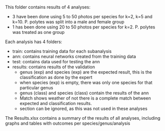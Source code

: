 This folder contains results of 4 analyses:
- 3 have been done using 5 to 50 photos per species for k=2, k=5 and k=10. P. polytes was split into a male and female group
- 1 has been done using 20 to 50 photos per species for k=2. P. polytes was treated as one group

Each analysis has 4 folders:
- train: contains training data for each subanalysis
- ann: contains neural networks created from the training data
- test: contains data used for testing the ann
- results: contains results of the validation
  - genus (exp) and species (exp) are the expected result, this is the classification as done by the expert
  - when species (exp) is empty, there was only one species for that particular genus
  - genus (class) and species (class) contain the results of the ann
  - Match shows weather of not there is a complete match between expected and classification results.
  - section can be ignored, as this was not used in these analyses

The Results.xlsx contains a summary of the results of all analyses, including graphs and tables with outcomes per species/genus/analysis

